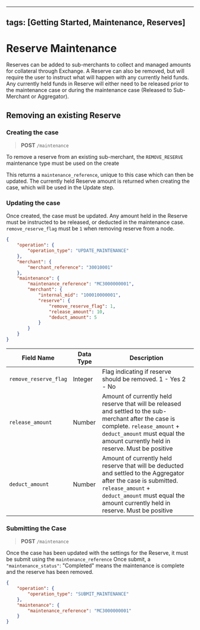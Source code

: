 
---
tags: [Getting Started, Maintenance, Reserves]
---
# Reserve Maintenance

Reserves can be added to sub-merchants to collect and managed amounts for collateral through Exchange. A Reserve can also be removed, but will require the user to instruct what will happen with any currently held funds. Any currently held funds in Reserve will either need to be released prior to the maintenance case or during the maintenance case (Released to Sub-Merchant or Aggregator).  

## Removing an existing Reserve

### Creating the case

<!-- theme: info -->
>**POST** `/maintenance`

To remove a reserve from an existing sub-merchant, the `REMOVE_RESERVE` maintenance type must be used on the create  

This returns a `maintenance_reference`, unique to this case which can then be updated. The currently held Reserve amount is returned when creating the case, which will be used in the Update step.

### Updating the case

Once created, the case must be updated.
Any amount held in the Reserve must be instructed to be released, or deducted in the maintenance case. `remove_reserve_flag` must be `1` when removing reserve from a node. 

```json
{
    "operation": {
        "operation_type": "UPDATE_MAINTENANCE"
    },
    "merchant": {
        "merchant_reference": "30010001"
    },
    "maintenance": {
        "maintenance_reference": "MC3000000001",
        "merchant": {
            "internal_mid": "100010000001",
            "reserve": {
                "remove_reserve_flag": 1,
                "release_amount": 10,
                "deduct_amount": 5
            }
        }
    }
}

```

| Field Name           | Data Type | Description                                                                                                                                                                                                        |
|----------------------|-----------|--------------------------------------------------------------------------------------------------------------------------------------------------------------------------------------------------------------------|
| `remove_reserve_flag` | Integer   | Flag indicating if reserve should be removed. 1 - Yes 2 - No                                                                                                                                                    |
| `release_amount`     | Number   | Amount of currently held reserve that will be released and settled to the sub-merchant after the case is complete. `release_amount` + `deduct_amount` must equal the amount currently held in reserve. Must be positive            |
| `deduct_amount`      | Number   | Amount of currently held reserve that will be deducted and settled to the Aggregator after the case is submitted. `release_amount` + `deduct_amount` must equal the amount currently held in reserve. Must be positive      |


### Submitting the Case

<!-- theme: info -->
>**POST** `/maintenance`

Once the case has been updated with the settings for the Reserve, it must be submit using the `maintenance_reference`
Once submit, a `"maintenance_status"`: "Completed" means the maintenance is complete and the reserve has been removed.

```json
{
    "operation": {
        "operation_type": "SUBMIT_MAINTENANCE"
    },
    "maintenance": {
        "maintenance_reference": "MC3000000001"
    }
}
```

